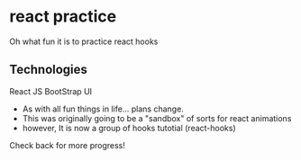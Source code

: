 # react practice
Oh what fun it is to practice react hooks 

## Technologies

React JS
BootStrap UI 

- As with all fun things in life... plans change.
- This was originally going to be a "sandbox" of sorts for react animations 
- however, It is now a group of hooks tutotial (react-hooks)

Check back for more progress!

